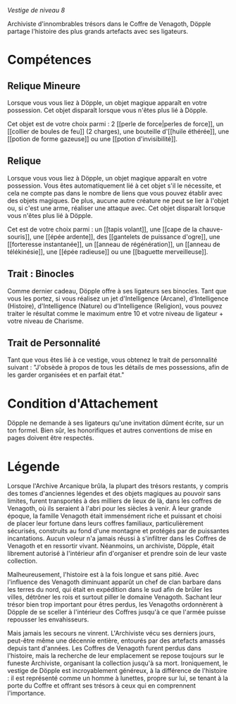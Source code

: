 *Vestige de niveau 8*

Archiviste d'innombrables trésors dans le Coffre de Venagoth, Döpple partage l'histoire des plus grands artefacts avec ses ligateurs.

# Compétences

## Relique Mineure
Lorsque vous vous liez à Döpple, un objet magique apparaît en votre possession. Cet objet disparaît lorsque vous n'êtes plus lié à Döpple.

Cet objet est de votre choix parmi : 2 [[perle de force|perles de force]], un [[collier de boules de feu]] (2 charges), une bouteille d'[[huile éthérée]], une [[potion de forme gazeuse]] ou une [[potion d'invisibilité]].

## Relique
Lorsque vous vous liez à Döpple, un objet magique apparaît en votre possession. Vous êtes automatiquement lié à cet objet s'il le nécessite, et cela ne compte pas dans le nombre de liens que vous pouvez établir avec des objets magiques. De plus, aucune autre créature ne peut se lier à l'objet ou, si c'est une arme, réaliser une attaque avec. Cet objet disparaît lorsque vous n'êtes plus lié à Döpple.

Cet est de votre choix parmi : un [[tapis volant]], une [[cape de la chauve-souris]], une [[épée ardente]], des [[gantelets de puissance d'ogre]], une [[forteresse instantanée]], un [[anneau de régénération]], un [[anneau de télékinésie]], une [[épée radieuse]] ou une [[baguette merveilleuse]].

## Trait : Binocles
Comme dernier cadeau, Döpple offre à ses ligateurs ses binocles. Tant que vous les portez, si vous réalisez un jet d'Intelligence (Arcane), d'Intelligence (Histoire), d'Intelligence (Nature) ou d'Intelligence (Religion), vous pouvez traiter le résultat comme le maximum entre 10 et votre niveau de ligateur + votre niveau de Charisme.

## Trait de Personnalité
Tant que vous êtes lié à ce vestige, vous obtenez le trait de personnalité suivant : "J'obsède à propos de tous les détails de mes possessions, afin de les garder organisées et en parfait état."

# Condition d'Attachement
Döpple ne demande à ses ligateurs qu'une invitation dûment écrite, sur un ton formel. Bien sûr, les honorifiques et autres conventions de mise en pages doivent être respectés.

# Légende
Lorsque l'Archive Arcanique brûla, la plupart des trésors restants, y compris des tomes d'anciennes légendes et des objets magiques au pouvoir sans limites, furent transportés à des milliers de lieux de là, dans les coffres de Venagoth, où ils seraient à l'abri pour les siècles à venir. À leur grande époque, la famille Venagoth était immensément riche et puissant et choisi de placer leur fortune dans leurs coffres familiaux, particulièrement sécurisés, construits au fond d'une montagne et protégés par de puissantes incantations. Aucun voleur n'a jamais réussi à s'infiltrer dans les Coffres de Venagoth et en ressortir vivant. Néanmoins, un archiviste, Döpple, était librement autorisé à l'intérieur afin d'organiser et prendre soin de leur vaste collection.

Malheureusement, l'histoire est à la fois longue et sans pitié. Avec l'influence des Venagoth diminuant apparût un chef de clan barbare dans les terres du nord, qui était en expédition dans le sud afin de brûler les villes, détrôner les rois et surtout piller le domaine Venagoth. Sachant leur trésor bien trop important pour êtres perdus, les Venagoths ordonnèrent à Döpple de se sceller à l'intérieur des Coffres jusqu'à ce que l'armée puisse repousser les envahisseurs.

Mais jamais les secours ne vinrent. L'Archiviste vécu ses derniers jours, peut-être même une décennie entière, entourés par des artefacts amassés depuis tant d'années. Les Coffres de Venagoth furent perdus dans l'histoire, mais la recherche de leur emplacement se repose toujours sur le funeste Archiviste, organisant la collection jusqu'à sa mort. Ironiquement, le vestige de Döpple est incroyablement généreux, à la différence de l'histoire : il est représenté comme un homme à lunettes, propre sur lui, se tenant à la porte du Coffre et offrant ses trésors à ceux qui en comprennent l'importance.
